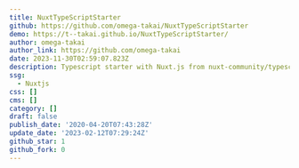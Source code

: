 ```yaml
---
title: NuxtTypeScriptStarter
github: https://github.com/omega-takai/NuxtTypeScriptStarter
demo: https://t--takai.github.io/NuxtTypeScriptStarter/
author: omega-takai
author_link: https://github.com/omega-takai
date: 2023-11-30T02:59:07.823Z
description: Typescript starter with Nuxt.js from nuxt-community/typescript-template
ssg:
  - Nuxtjs
css: []
cms: []
category: []
draft: false
publish_date: '2020-04-20T07:43:28Z'
update_date: '2023-02-12T07:29:24Z'
github_star: 1
github_fork: 0
---
```

